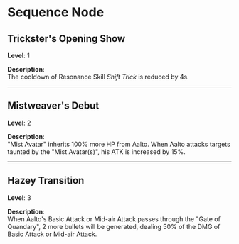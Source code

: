 # Sequence Node

## Trickster's Opening Show

**Level**: 1

**Description**:  
The cooldown of Resonance Skill *Shift Trick* is reduced by 4s.

---

## Mistweaver's Debut

**Level**: 2

**Description**:  
"Mist Avatar" inherits 100% more HP from Aalto. When Aalto attacks targets taunted by the "Mist Avatar(s)", his ATK is increased by 15%.

---

## Hazey Transition

**Level**: 3

**Description**:  
When Aalto's Basic Attack or Mid-air Attack passes through the "Gate of Quandary", 2 more bullets will be generated, dealing 50% of the DMG of Basic Attack or Mid-air Attack.
